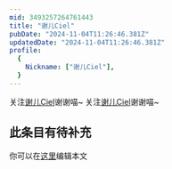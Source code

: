```yaml
---
mid: 3493257264761443
title: "谢儿Ciel"
pubDate: "2024-11-04T11:26:46.381Z"
updatedDate: "2024-11-04T11:26:46.381Z"
profile:
  {
    Nickname: ["谢儿Ciel"],
  }
---
```


关注[谢儿Ciel](https://space.bilibili.com/3493257264761443)谢谢喵~ 关注[谢儿Ciel](https://space.bilibili.com/3493257264761443)谢谢喵~

## 此条目有待补充
你可以在[这里](https://github.com/Yuhanawa/VTuber.ICU-Content/edit/master/v/谢儿Ciel/index.md)编辑本文
